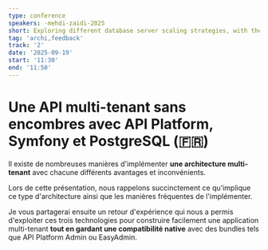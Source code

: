 ```yaml
---
type: conference
speakers: -mehdi-zaidi-2025
short: Exploring different database server scaling strategies, with their advantages and disadvantages.
tag: 'archi,feedback'
track: '2'
date: '2025-09-19'
start: '11:30'
end: '11:50'
---
```


# Une API multi-tenant sans encombres avec API Platform, Symfony et PostgreSQL (🇫🇷)

Il existe de nombreuses manières d'implémenter **une architecture multi-tenant** avec chacune différents avantages et inconvénients.

Lors de cette présentation, nous rappelons succinctement ce qu'implique ce type d'architecture ainsi que les manières fréquentes de l'implémenter.

Je vous partagerai ensuite un retour d'expérience qui nous a permis d'exploiter ces trois technologies pour construire facilement une application multi-tenant **tout en gardant une compatibilité native** avec des bundles tels que API Platform Admin ou EasyAdmin.

